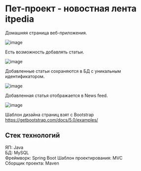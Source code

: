# Пет-проект - новостная лента itpedia
Домашняя страница веб-приложения.

![image](https://github.com/user-attachments/assets/31c121b3-f798-436a-a662-65e127518d61)

Есть возможность добавлять статьи.

![image](https://github.com/user-attachments/assets/598c50ff-6495-47f1-90cc-d35d4a9ad1ae)

Добавленные статьи сохраняются в БД с уникальным идентификатором.

![image](https://github.com/user-attachments/assets/83632fc4-6b11-4cbb-8b87-1c53a5924300)

Добавленная статья отображается в News feed.

![image](https://github.com/user-attachments/assets/f8c24460-d325-4372-aa3c-2e160638a938)

Шаблон дизайна страниц взят с Bootstrap https://getbootstrap.com/docs/5.0/examples/

## Стек технологий
ЯП: Java  
БД: MySQL  
Фреймворк: Spring Boot
Шаблон проектирования: MVC  
Сборщик проекта: Maven  
